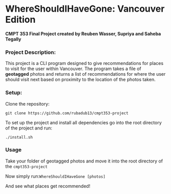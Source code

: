 # WhereShouldIHaveGone: Vancouver Edition
**CMPT 353 Final Project created by Reuben Wasser, Supriya and Saheba Tegally**


### Project Description:
This project is a CLI program designed to give recommendations for places to visit for the user within Vancouver.
The program takes a file of **geotagged** photos and returns a list of recommendations for where the user should visit next based on proximity to the location of the photos taken.

### Setup:
Clone the repository:

`git clone https://github.com/rubadub13/cmpt353-project`

To set up the project and install all dependencies go into the root directory of the project and run:

 `./install.sh`

### Usage

Take your folder of geotagged photos and move it into the root directory of the `cmpt353-project`

Now simply run:`WhereShouldIHaveGone [photos]` 
 
And see what places get recommended!



